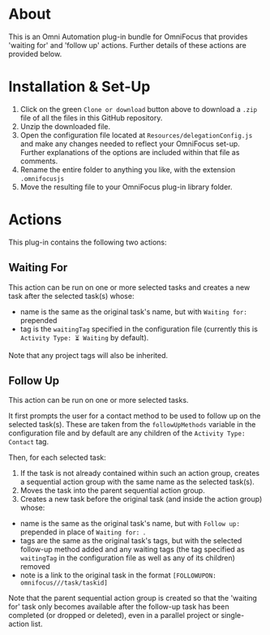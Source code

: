 # About

This is an Omni Automation plug-in bundle for OmniFocus that provides 'waiting for' and 'follow up' actions. Further details of these actions are provided below.

# Installation & Set-Up

1. Click on the green `Clone or download` button above to download a `.zip` file of all the files in this GitHub repository.
2. Unzip the downloaded file.
3. Open the configuration file located at `Resources/delegationConfig.js` and make any changes needed to reflect your OmniFocus set-up. Further explanations of the options are included within that file as comments.
4. Rename the entire folder to anything you like, with the extension `.omnifocusjs`
5. Move the resulting file to your OmniFocus plug-in library folder.

# Actions

This plug-in contains the following two actions:

## Waiting For
This action can be run on one or more selected tasks and creates a new task after the selected task(s) whose:
* name is the same as the original task's name, but with `Waiting for: ` prepended
* tag is the `waitingTag` specified in the configuration file (currently this is `Activity Type: ⏳ Waiting` by default).

Note that any project tags will also be inherited.

## Follow Up
This action can be run on one or more selected tasks.

It first prompts the user for a contact method to be used to follow up on the selected task(s). These are taken from the `followUpMethods` variable in the configuration file and by default are any children of the `Activity Type: Contact` tag.

Then, for each selected task:
1. If the task is not already contained within such an action group, creates a sequential action group with the same name as the selected task(s).
2. Moves the task into the parent sequential action group.
3. Creates a new task before the original task (and inside the action group) whose: 
* name is the same as the original task's name, but with  `Follow up: ` prepended in place of `Waiting for: `.
* tags are the same as the original task's tags, but with the selected follow-up method added and any waiting tags (the tag specified as `waitingTag` in the configuration file as well as any of its children) removed
* note is a link to the original task in the format `[FOLLOWUPON: omnifocus///task/taskid]`

Note that the parent sequential action group is created so that the 'waiting for' task only becomes available after the follow-up task has been completed (or dropped or deleted), even in a parallel project or single-action list.